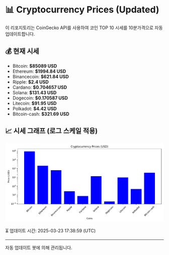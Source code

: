 
# 📊 Cryptocurrency Prices (Updated)

이 리포지토리는 CoinGecko API를 사용하여 코인 TOP 10 시세를 10분가격으로 자동 업데이트합니다.

## 💰 현재 시세
- Bitcoin: **$85089 USD**
- Ethereum: **$1994.84 USD**
- Binancecoin: **$621.84 USD**
- Ripple: **$2.4 USD**
- Cardano: **$0.704657 USD**
- Solana: **$131.43 USD**
- Dogecoin: **$0.170587 USD**
- Litecoin: **$91.95 USD**
- Polkadot: **$4.42 USD**
- Bitcoin-cash: **$321.69 USD**

## 📈 시세 그래프 (로그 스케일 적용)
![Crypto Prices](crypto_prices.png)

⏳ 업데이트 시간: 2025-03-23 17:38:59 (UTC)

---
자동 업데이트 봇에 의해 관리됩니다.

